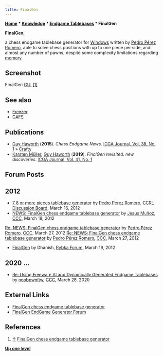 ```yaml
---
title: FinalGen
---
```

**[Home](Home "Home") * [Knowledge](Knowledge "Knowledge") * [Endgame Tablebases](Endgame_Tablebases "Endgame Tablebases") * FinalGen**

**FinalGen**,

a chess endgame tablebase generator for [Windows](Windows "Windows") written by [Pedro Pérez Romero](Pedro_P%C3%A9rez_Romero "Pedro Pérez Romero"), able to solve chess positions with up to one piece per side, and almost any number of pawns, despite some complexity limitations regarding [memory](Memory "Memory").

## Screenshot

[](http://finalgenchess.ovh/home_ing.php)
FinalGen [GUI](GUI "GUI") <a id="cite-note-1" href="#cite-ref-1">[1]</a>

## See also

- [Freezer](Freezer "Freezer")
- [GAFS](GAFS "GAFS")

## Publications

- [Guy Haworth](Guy_Haworth "Guy Haworth") (**2015**). *Chess Endgame News*. [ICGA Journal, Vol. 38, No. 1](ICGA_Journal#38_1 "ICGA Journal") » [Crafty](Crafty "Crafty")
- [Karsten Müller](Karsten_M%C3%BCller "Karsten Müller"), [Guy Haworth](Guy_Haworth "Guy Haworth") (**2019**). *FinalGen revisited: new discoveries*. [ICGA Journal, Vol. 41, No. 1](ICGA_Journal#41_1 "ICGA Journal")

## Forum Posts

## 2012

- [7 8 or more pieces tablebase generator](http://kirill-kryukov.com/chess/discussion-board/viewtopic.php?f=6&t=6523) by [Pedro Pérez Romero](Pedro_P%C3%A9rez_Romero "Pedro Pérez Romero"), [CCRL Discussion Board](Computer_Chess_Forums "Computer Chess Forums"), March 16, 2012
- [NEWS: FinalGen chess endgame tablebase generator](http://www.talkchess.com/forum/viewtopic.php?t=42921) by [Jesús Muñoz](index.php?title=Jes%C3%BAs_Mu%C3%B1oz&action=edit&redlink=1 "Jesús Muñoz (page does not exist)"), [CCC](CCC "CCC"), March 18, 2012

[Re: NEWS: FinalGen chess endgame tablebase generator](http://www.talkchess.com/forum/viewtopic.php?t=42921&start=32) by [Pedro Pérez Romero](Pedro_P%C3%A9rez_Romero "Pedro Pérez Romero"), [CCC](CCC "CCC"), March 27, 2012
[Re: NEWS: FinalGen chess endgame tablebase generator](http://www.talkchess.com/forum/viewtopic.php?t=42921&start=33) by [Pedro Pérez Romero](Pedro_P%C3%A9rez_Romero "Pedro Pérez Romero"), [CCC](CCC "CCC"), March 27, 2012

- [FinalGen](http://rybkaforum.net/cgi-bin/rybkaforum/topic_show.pl?tid=24565) by Dhanish, [Rybka Forum](Computer_Chess_Forums "Computer Chess Forums"), March 19, 2012

## 2020 ...

- [Re: Using Freeware AI and Dynamically Generated Endgame Tablebases](http://www.talkchess.com/forum3/viewtopic.php?f=7&t=73481&start=7) by [noobpwnftw](Bojun_Guo "Bojun Guo"), [CCC](CCC "CCC"), March 28, 2020

## External Links

- [FinalGen chess endgame tablebase generator](http://finalgenchess.ovh/home_ing.php)
- [FinalGen EndGame Generator Forum](http://finalgenchess.ovh/phpBB3/viewforum.php?f=3)

## References

1. <a id="cite-ref-1" href="#cite-note-1">↑</a> [FinalGen chess endgame tablebase generator](http://finalgenchess.ovh/home_ing.php)

**[Up one level](Endgame_Tablebases "Endgame Tablebases")**

